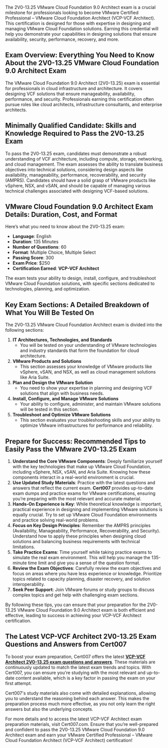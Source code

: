 The 2V0-13.25 VMware Cloud Foundation 9.0 Architect exam is a crucial milestone for professionals looking to become VMware Certified Professional – VMware Cloud Foundation Architect (VCP-VCF Architect). This certification is designed for those with expertise in designing and managing VMware Cloud Foundation solutions. Earning this credential will help you demonstrate your capabilities in designing solutions that ensure availability, security, performance, recovery, and more.

## **Exam Overview: Everything You Need to Know About the 2V0-13.25 VMware Cloud Foundation 9.0 Architect Exam**

The VMware Cloud Foundation 9.0 Architect (2V0-13.25) exam is essential for professionals in cloud infrastructure and architecture. It covers designing VCF solutions that ensure manageability, availability, performance, and security. Professionals earning this certification often pursue roles like cloud architects, infrastructure consultants, and enterprise architects.

## **Minimally Qualified Candidate: Skills and Knowledge Required to Pass the 2V0-13.25 Exam**

To pass the 2V0-13.25 exam, candidates must demonstrate a robust understanding of VCF architecture, including compute, storage, networking, and cloud management. The exam assesses the ability to translate business objectives into technical solutions, considering design aspects like availability, manageability, performance, recoverability, and security (AMPRS). Candidates should have a solid grasp of VMware products like vSphere, NSX, and vSAN, and should be capable of managing various technical challenges associated with designing VCF-based solutions.

## **VMware Cloud Foundation 9.0 Architect Exam Details: Duration, Cost, and Format**

Here’s what you need to know about the 2V0-13.25 exam:

- **Language**: English
- **Duration**: 135 Minutes
- **Number of Questions**: 60
- **Format**: Multiple Choice, Multiple Select
- **Passing Score**: 300
- **Exam Price**: $250
- **Certification Earned**: **VCP-VCF Architect**

The exam tests your ability to design, install, configure, and troubleshoot VMware Cloud Foundation solutions, with specific sections dedicated to technologies, planning, and optimization.

## **Key Exam Sections: A Detailed Breakdown of What You Will Be Tested On**

The 2V0-13.25 VMware Cloud Foundation Architect exam is divided into the following sections:

1. **IT Architectures, Technologies, and Standards**
    - You will be tested on your understanding of VMware technologies and industry standards that form the foundation for cloud architecture.
2. **VMware Products and Solutions**
    - This section assesses your knowledge of VMware products like vSphere, vSAN, and NSX, as well as cloud management solutions like Aria Suite.
3. **Plan and Design the VMware Solution**
    - You need to show your expertise in planning and designing VCF solutions that align with business needs.
4. **Install, Configure, and Manage VMware Solutions**
    - Your ability to configure, administer, and maintain VMware solutions will be tested in this section.
5. **Troubleshoot and Optimize VMware Solutions**
    - This section evaluates your troubleshooting skills and your ability to optimize VMware infrastructures for performance and reliability.

## **Prepare for Success: Recommended Tips to Easily Pass the VMware 2V0-13.25 Exam**

1. **Understand the Core VMware Components**: Deeply familiarize yourself with the key technologies that make up VMware Cloud Foundation, including vSphere, NSX, vSAN, and Aria Suite. Knowing how these components interact in a real-world environment is crucial.
2. **Use Updated Study Materials**: Practice with the latest questions and answers that reflect the current exam. **Cert007** provides up-to-date exam dumps and practice exams for VMware certifications, ensuring you’re preparing with the most relevant and accurate material.
3. **Hands-On Experience is Key**: While theoretical knowledge is important, practical experience in designing and implementing VMware solutions is equally crucial. Try to set up VMware Cloud Foundation environments and practice solving real-world problems.
4. **Focus on Key Design Principles**: Remember the AMPRS principles (Availability, Manageability, Performance, Recoverability, and Security). Understand how to apply these principles when designing cloud solutions and balancing business requirements with technical limitations.
5. **Take Practice Exams**: Time yourself while taking practice exams to simulate the real exam environment. This will help you manage the 135-minute time limit and give you a sense of the question format.
6. **Review the Exam Objectives**: Carefully review the exam objectives and focus on areas where you have less experience or knowledge. Prioritize topics related to capacity planning, disaster recovery, and solution interoperability.
7. **Seek Peer Support**: Join VMware forums or study groups to discuss complex topics and get help with challenging exam sections.

By following these tips, you can ensure that your preparation for the 2V0-13.25 VMware Cloud Foundation 9.0 Architect exam is both efficient and effective, leading to success in achieving your VCP-VCF Architect certification.

## **The Latest VCP-VCF Architect 2V0-13.25 Exam Questions and Answers from Cert007**

To boost your exam preparation, Cert007 offers the latest [**VCP-VCF Architect 2V0-13.25 exam questions and answers**](https://www.cert007.com/exam/2v0-13-25/). These materials are continuously updated to match the latest exam trends and topics. With Cert007, you can ensure you're studying with the most relevant and up-to-date content available, which is a key factor in passing the exam on your first attempt.

Cert007's study materials also come with detailed explanations, allowing you to understand the reasoning behind each answer. This makes the preparation process much more effective, as you not only learn the right answers but also the underlying concepts.

For more details and to access the latest VCP-VCF Architect exam preparation materials, visit Cert007.com. Ensure that you’re well-prepared and confident to pass the 2V0-13.25 VMware Cloud Foundation 9.0 Architect exam and earn your VMware Certified Professional – VMware Cloud Foundation Architect (VCP-VCF Architect) certification!
